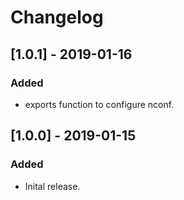 # Changelog

## [1.0.1] - 2019-01-16
### Added
- exports function to configure nconf.

## [1.0.0] - 2019-01-15
### Added
- Inital release.